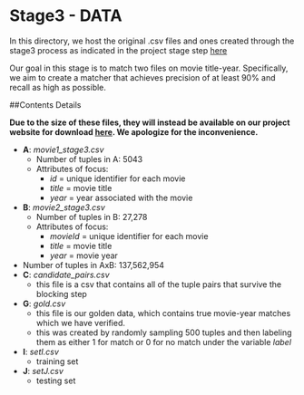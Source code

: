 # Stage3 - DATA

In this directory, we host the original .csv files and ones created through the
stage3 process as indicated in the project stage step [here](https://sites.google.com/site/anhaidgroup/courses/cs-838-spring-2017/project-description/stage-3)


Our goal in this stage is to match two files on movie title-year. Specifically,
we aim to create a matcher that achieves precision of at least 90% and recall
as high as possible.

##Contents Details

**Due to the size of these files, they will instead be available on our project
website for download
[here](https://sites.google.com/site/cs838datascienceprojectmovie/). We apologize for the inconvenience.**

- **A**: *movie1_stage3.csv*
  - Number of tuples in A: 5043
  - Attributes of focus:
    - *id* = unique identifier for each movie
    - *title* = movie title
    - *year* = year associated with the movie
- **B**: *movie2_stage3.csv*
  - Number of tuples in B: 27,278
  - Attributes of focus:
    - *movieId* = unique identifier for each movie
    - *title* = movie title
    - *year* = movie year
- Number of tuples in AxB: 137,562,954
- **C**: *candidate_pairs.csv*
  - this file is a csv that contains all of the tuple pairs that survive the
    blocking step
- **G**: *gold.csv*
  - this file is our golden data, which contains true movie-year matches which
    we have verified.
  - this was created by randomly sampling 500 tuples and then labeling them as
    either 1 for match or 0 for no match under the variable *label*
- **I**: *setI.csv*
  - training set
- **J**: *setJ.csv*
  - testing set


